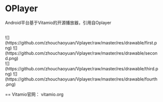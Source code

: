 OPlayer
=======

Android平台基于Vitamio的开源播放器，引用自Oplayer

</br>
![](https://github.com/zhouchaoyuan/Vplayer/raw/master/res/drawable/first.png) 
![](https://github.com/zhouchaoyuan/Vplayer/raw/master/res/drawable/second.png) 

</br>
![](https://github.com/zhouchaoyuan/Vplayer/raw/master/res/drawable/third.png) 
![](https://github.com/zhouchaoyuan/Vplayer/raw/master/res/drawable/fourth.png) 

==
Vitamio官网：
vitamio.org
